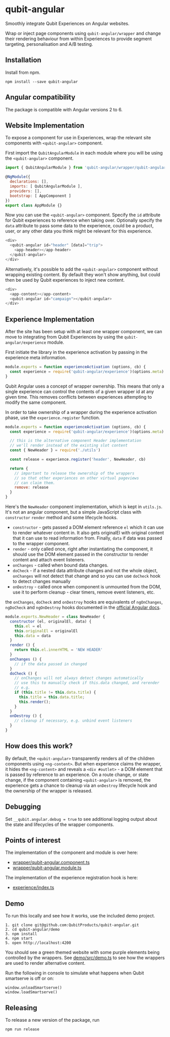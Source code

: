 # qubit-angular

Smoothly integrate Qubit Experiences on Angular websites.

Wrap or inject page components using `qubit-angular/wrapper` and change their rendering behaviour from within Experiences to provide segment targeting, personalisation and A/B testing.

## Installation

Install from npm.

    npm install --save qubit-angular

## Angular compatibility

The package is compatible with Angular versions 2 to 6.

## Website Implementation

To expose a component for use in Experiences, wrap the relevant site components with `<qubit-angular>` component.

First import the `QubitAngularModule` in each module where you will be using the `<qubit-angular>` component.

```js
import { QubitAngularModule } from 'qubit-angular/wrapper/qubit-angular.module';

@NgModule({
  declarations: [],
  imports: [ QubitAngularModule ],
  providers: [],
  bootstrap: [ AppComponent ]
})
export class AppModule {}
```

Now you can use the `<qubit-angular>` component. Specify the `id` attribute for Qubit experiences to reference when taking over. Optionally specify the `data` attribute to pass some data to the experience, could be a product, user, or any other data you think might be relevant for this experience.

```js
<div>
  <qubit-angular id="header" [data]="trip">
    <app-header></app-header>
  </qubit-angular>
</div>
```

Alternatively, it's possible to add the `<qubit-angular>` component without wrapping existing content. By default they won't show anything, but could then be used by Qubit experiences to inject new content.

```js
<div>
  <app-content></app-content>
  <qubit-angular id="campaign"></qubit-angular>
</div>
```

## Experience Implementation

After the site has been setup with at least one wrapper component, we can move to integrating from Qubit Experiences by using the `qubit-angular/experience` module.

First initiate the library in the experience activation by passing in the experience meta information.

```js
module.exports = function experienceActivation (options, cb) {
  const experience = require('qubit-angular/experience')(options.meta)
}
```

Qubit Angular uses a concept of wrapper ownership. This means that only a single experience can control the contents of a given wrapper id at any given time. This removes conflicts between experiences attempting to modify the same component.

In order to take ownership of a wrapper during the experience activation phase, use the `experience.register` function.

```js
module.exports = function experienceActivation (options, cb) {
  const experience = require('qubit-angular/experience')(options.meta)

  // this is the alternative component Header implementation
  // we'll render instead of the existing slot content
  const { NewHeader } = require('./utils')

  const release = experience.register('header', NewHeader, cb)

  return {
    // important to release the ownership of the wrappers
    // so that other experiences on other virtual pageviews
    // can claim them.
    remove: release
  }
}
```

Here's the `NewHeader` component implementation, which is kept in `utils.js`. It's not an angular component, but a simple JavaScript class with `constructor` `render` method and some lifecycle hooks.

- `constructor` - gets passed a DOM element reference `el` which it can use to render whatever content in. It also gets originalEl with original content that it can use to read information from. Finally, `data` if data was passed to the wrapper component.
- `render` - only called once, right after instantiating the component, it should use the DOM element passed in the constructor to render content and attach event listeners.
- `onChanges` - called when bound data changes.
- `doCheck` - if a nested data attribute changes and not the whole object, `onChanges` will not detect that change and so you can use `doCheck` hook to detect changes manually
- `onDestroy` - called once when component is unmounted from the DOM, use it to perform cleanup - clear timers, remove event listeners, etc.

the `onChanges`, `doCheck` and `onDestroy` hooks are equivalents of `ngOnChanges`, `ngDoCheck` and `ngOnDestroy` hooks documented in the [official Angular docs](https://angular.io/guide/lifecycle-hooks#lifecycle-sequence).

```js
module.exports.NewHeader = class NewHeader {
  constructor (el, originalEl, data) {
    this.el = el
    this.originalEl = originalEl
    this.data = data
  }
  render () {
    return this.el.innerHTML = 'NEW HEADER'
  }
  onChanges () {
    // if the data passed in changed
  }
  doCheck () {
    // onChanges will not always detect changes automatically
    // use this to manually check if this.data changed, and rerender
    // e.g.
    if (this.title != this.data.title) {
      this.title = this.data.title;
      this.render();
    }
  }
  onDestroy () {
    // cleanup if necessary, e.g. unbind event listeners
  }
}
```

## How does this work?

By default, the `<qubit-angular>` transparently renders all of the children components using `<ng-content>`. But when experience claims the wrapper, it hides the `<ng-content>` and reveals a `<div #outlet>` - a DOM element that is passed by reference to an experience. On a route change, or state change, if the component containing `<qubit-angular>` is removed, the experience gets a chance to cleanup via an `onDestroy` lifecycle hook and the ownership of the wrapper is released.

## Debugging

Set `__qubit.angular.debug = true` to see additional logging output about the state and lifecycles of the wrapper components.

## Points of interest

The implementation of the <qubit-angular> component and module is over here:

  * [wrapper/qubit-angular.component.ts](wrapper/qubit-angular.component.ts)
  * [wrapper/qubit-angular.module.ts](wrapper/qubit-angular.module.ts)

The implementation of the experience registration hook is here:

  * [experience/index.ts](experience/index.ts)

## Demo

To run this locally and see how it works, use the included demo project.

```
1. git clone git@github.com:QubitProducts/qubit-angular.git
2. cd qubit-angular/demo
3. npm install
4. npm start
5. open http://localhost:4200
```

You should see a green themed website with some purple elements being controlled by the wrappers. See [demo/src/demo.ts](demo/src/demo.ts) to see how the wrappers are used to render alternative content.

Run the following in console to simulate what happens when Qubit smartserve is off or on:

```
window.unloadSmartserve()
window.loadSmartserve()
```

## Releasing

To release a new version of the package, run

```
npm run release
```
